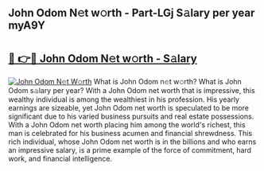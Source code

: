 ## John Odom N𝚎t w𝚘rth - Part-LGj S𝚊lary per year myA9Y

# <h2><a href="http://gc2q32c.nevu.top/?p=John+Odom">🔗 👉🔴 John Odom N𝚎t w𝚘rth - S𝚊lary</a></h2>

[![John Odom N𝚎t W𝚘rth](https://i.imgur.com/Oavwk0R.jpeg)](http://gc2q32c.nevu.top/?p=John+Odom)
What is John Odom n𝚎t w𝚘rth? What is John Odom s𝚊lary per year?
With a John Odom net worth that is impressive, this wealthy individual is among the wealthiest in his profession. His yearly earnings are sizeable, yet John Odom net worth is speculated to be more significant due to his varied business pursuits and real estate possessions. With a John Odom net worth placing him among the world's richest, this man is celebrated for his business acumen and financial shrewdness. This rich individual, whose John Odom net worth is in the billions and who earns an impressive salary, is a prime example of the force of commitment, hard work, and financial intelligence.

